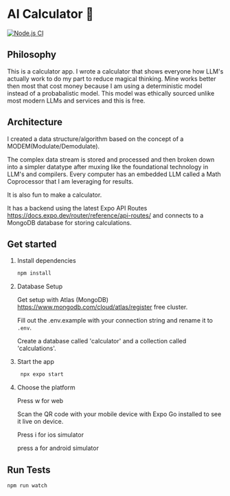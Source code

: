 # AI Calculator 👋
[![Node.js CI](https://github.com/sawyerDeveloper/ai-calculator/actions/workflows/node.js.yml/badge.svg?branch=main)](https://github.com/sawyerDeveloper/ai-calculator/actions/workflows/node.js.yml)

## Philosophy
This is a calculator app.  I wrote a calculator that shows everyone how LLM's actually work to do my part to reduce magical thinking.  Mine works better then most that cost money because I am using a deterministic model instead of a probabalistic model.  This model was ethically sourced unlike most modern LLMs and services and this is free.

## Architecture
I created a data structure/algorithm based on the concept of a MODEM(Modulate/Demodulate).

The complex data stream is stored and processed and then broken down into a simpler datatype after muxing like the foundational technology in LLM's and compilers.  Every computer has an embedded LLM called a Math Coprocessor that I am leveraging for results.

It is also fun to make a calculator. 

It has a backend using the latest Expo API Routes https://docs.expo.dev/router/reference/api-routes/ and connects to a MongoDB database for storing calculations.

## Get started

1. Install dependencies


   ```bash
   npm install
   ```
2. Database Setup

   Get setup with Atlas (MongoDB) https://www.mongodb.com/cloud/atlas/register free cluster.

   Fill out the .env.example with your connection string and rename it to ```.env```.

   Create a database called 'calculator' and a collection called 'calculations'.

3. Start the app

   ```bash
    npx expo start
   ```
4. Choose the platform

   Press w for web

   Scan the QR code with your mobile device with Expo Go installed to see it live on device.
   
   Press i for ios simulator
   
   press a for android simulator

## Run Tests

   ```bash
   npm run watch
   ```
